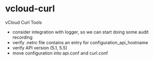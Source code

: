 vcloud-curl
===========

vCloud Curl Tools


* consider integration with logger, so we can start doing some audit recording
* verify .netrc file contains an entry for configuration_api_hostname
* verify API version (5.1, 5.5)
* move configuration into api.conf and curl.conf

